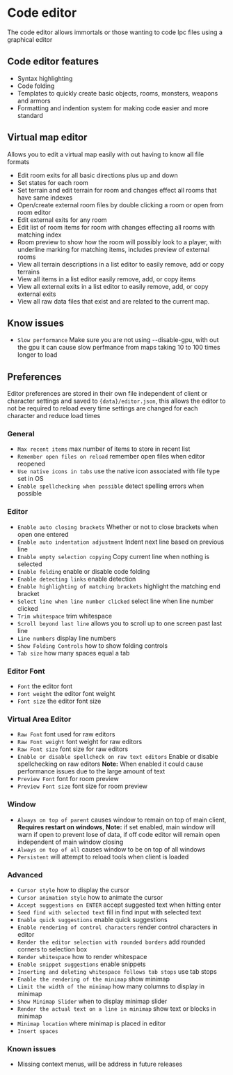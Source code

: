 # Code editor

The code editor allows immortals or those wanting to code lpc files using a graphical editor

## Code editor features

- Syntax highlighting
- Code folding
- Templates to quickly create basic objects, rooms, monsters, weapons and armors
- Formatting and indention system for making code easier and more standard

## Virtual map editor

Allows you to edit a virtual map easily with out having to know all file formats

- Edit room exits for all basic directions plus up and down
- Set states for each room
- Set terrain and edit terrain for room and changes effect all rooms that have same indexes
- Open/create external room files by double clicking a room or open from room editor
- Edit external exits for any room
- Edit list of room items for room with changes effecting all rooms with matching index
- Room preview to show how the room will possibly look to a player, with underline marking for matching items, includes preview of external rooms
- View all terrain descriptions in a list editor to easily remove, add or copy terrains
- View all items in a list editor easily remove, add, or copy items
- View all external exits in a list editor to easily remove, add, or copy external exits
- View all raw data files that exist and are related to the current map.

## Know issues

- `Slow performance` Make sure you are not using --disable-gpu, with out the gpu it can cause slow perfmance from maps taking 10 to 100 times longer to load

## Preferences

Editor preferences are stored in their own file independent of client or character settings and saved to `{data}/editor.json`, this allows the editor to not be required to reload every time settings are changed for each character and reduce load times

### General

- `Max recent items` max number of items to store in recent list
- `Remember open files on reload` remember open files when editor reopened
- `Use native icons in tabs` use the native icon associated with file type set in OS
- `Enable spellchecking when possible` detect spelling errors when possible

### Editor

- `Enable auto closing brackets` Whether or not to close brackets when open one entered
- `Enable auto indentation adjustment` Indent next line based on previous line
- `Enable empty selection copying` Copy current line when nothing is selected
- `Enable folding` enable or disable code folding
- `Enable detecting links` enable detection
- `Enable highlighting of matching brackets` highlight the matching end bracket
- `Select line when line number clicked` select line when line number clicked
- `Trim whitespace` trim whitespace
- `Scroll beyond last line` allows you to scroll up to one screen past last line
- `Line numbers` display line numbers
- `Show Folding Controls` how to show folding controls
- `Tab size` how many spaces equal a tab

### Editor Font

- `Font` the editor font
- `Font weight` the editor font weight
- `Font size` the editor font size

### Virtual Area Editor

- `Raw Font` font used for raw editors
- `Raw Font weight` font weight for raw editors
- `Raw Font size` font size for raw editors
- `Enable or disable spellcheck on raw text editors` Enable or disable spellchecking on raw editors **Note:** When enabled it could cause performance issues due to the large amount of text
- `Preview Font` font for room preview
- `Preview Font size` font size for room preview

### Window

- `Always on top of parent` causes window to remain on top of main client, **Requires restart on windows**, **Note:** if set enabled, main window will warn if open to prevent lose of data, if off code editor will remain open independent of main window closing
- `Always on top of all` causes window to be on top of all windows
- `Persistent` will attempt to reload tools when client is loaded

### Advanced

- `Cursor style` how to display the cursor
- `Cursor animation style` how to animate the cursor
- `Accept suggestions on ENTER` accept suggested text when hitting enter
- `Seed find with selected text` fill in find input with selected text
- `Enable quick suggestions` enable quick suggestions
- `Enable rendering of control characters` render control characters in editor
- `Render the editor selection with rounded borders` add rounded corners to selection box
- `Render whitespace` how to render whitespace
- `Enable snippet suggestions` enable snippets
- `Inserting and deleting whitespace follows tab stops` use tab stops
- `Enable the rendering of the minimap` show minimap
- `Limit the width of the minimap` how many columns to display in minimap
- `Show Minimap Slider` when to display minimap slider
- `Render the actual text on a line in minimap` show text or blocks in minimap
- `Minimap location` where minimap is placed in editor
- `Insert spaces`

### Known issues

- Missing context menus, will be address in future releases